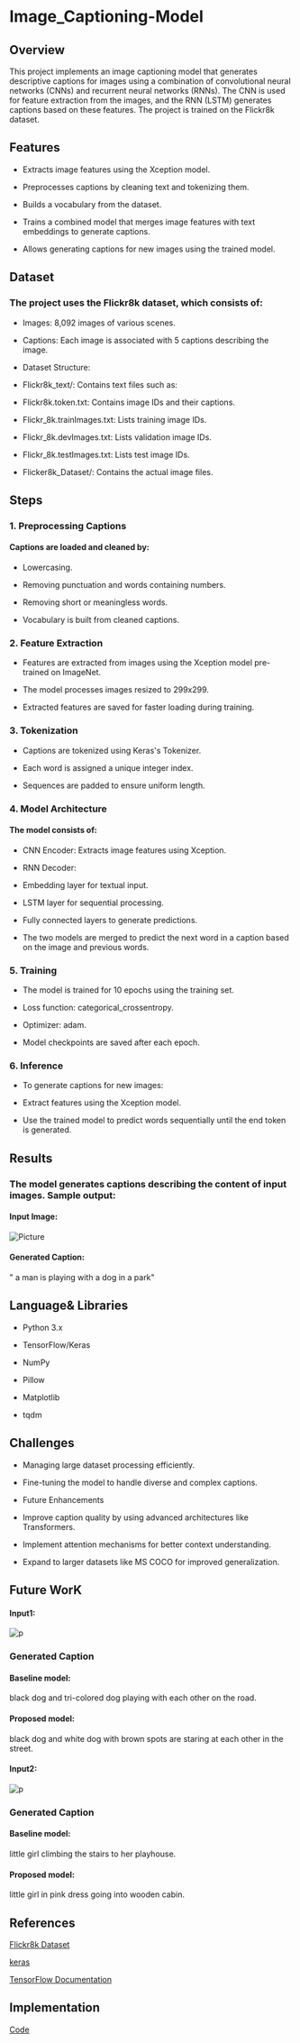 # Image_Captioning-Model


## Overview

This project implements an image captioning model that generates descriptive captions for images using a combination of convolutional neural networks (CNNs) and recurrent neural networks (RNNs). The CNN is used for feature extraction from the images, and the RNN (LSTM) generates captions based on these features. The project is trained on the Flickr8k dataset.

## Features

* Extracts image features using the Xception model.

* Preprocesses captions by cleaning text and tokenizing them.

* Builds a vocabulary from the dataset.

* Trains a combined model that merges image features with text embeddings to generate captions.

* Allows generating captions for new images using the trained model.

## Dataset

### The project uses the Flickr8k dataset, which consists of:

* Images: 8,092 images of various scenes.

* Captions: Each image is associated with 5 captions describing the image.

* Dataset Structure:

* Flickr8k_text/: Contains text files such as:

* Flickr8k.token.txt: Contains image IDs and their captions.

* Flickr_8k.trainImages.txt: Lists training image IDs.

* Flickr_8k.devImages.txt: Lists validation image IDs.

* Flickr_8k.testImages.txt: Lists test image IDs.

* Flicker8k_Dataset/: Contains the actual image files.

## Steps

### 1. Preprocessing Captions

#### Captions are loaded and cleaned by:

* Lowercasing.

* Removing punctuation and words containing numbers.

* Removing short or meaningless words.

* Vocabulary is built from cleaned captions.

### 2. Feature Extraction

* Features are extracted from images using the Xception model pre-trained on ImageNet.

* The model processes images resized to 299x299.

* Extracted features are saved for faster loading during training.

### 3. Tokenization

* Captions are tokenized using Keras's Tokenizer.

* Each word is assigned a unique integer index.

* Sequences are padded to ensure uniform length.

### 4. Model Architecture

#### The model consists of:

* CNN Encoder: Extracts image features using Xception.

* RNN Decoder:

* Embedding layer for textual input.

* LSTM layer for sequential processing.

* Fully connected layers to generate predictions.

* The two models are merged to predict the next word in a caption based on the image and previous words.

### 5. Training

* The model is trained for 10 epochs using the training set.

* Loss function: categorical_crossentropy.

* Optimizer: adam.

* Model checkpoints are saved after each epoch.

### 6. Inference

* To generate captions for new images:

* Extract features using the Xception model.

* Use the trained model to predict words sequentially until the end token <end> is generated.

## Results

### The model generates captions describing the content of input images. Sample output:

#### Input Image:
![Picture](https://github.com/MAHFUZATUL-BUSHRA/Image_Captioning-Model/blob/main/input.png)

#### Generated Caption:

<start>" a man is playing with a dog in a park" <end>


## Language& Libraries

* Python 3.x

* TensorFlow/Keras

* NumPy

* Pillow

* Matplotlib

* tqdm


## Challenges

* Managing large dataset processing efficiently.

* Fine-tuning the model to handle diverse and complex captions.

* Future Enhancements

* Improve caption quality by using advanced architectures like Transformers.

* Implement attention mechanisms for better context understanding.

* Expand to larger datasets like MS COCO for improved generalization.
## Future WorK
#### Input1:
![p](https://github.com/MAHFUZATUL-BUSHRA/Image_Captioning-Model/blob/main/dog.png)
### Generated Caption
#### Baseline model:
 black dog and tri-colored dog playing with each other on the road.
#### Proposed model:
black dog and white dog with brown spots are staring at each other in the street.
#### Input2:
![p](https://github.com/MAHFUZATUL-BUSHRA/Image_Captioning-Model/blob/main/girl.png)
### Generated Caption
#### Baseline model:
 little girl climbing the stairs to her playhouse.
#### Proposed model:
little girl in pink dress going into wooden cabin.
## References

[Flickr8k Dataset](https://github.com/MAHFUZATUL-BUSHRA/Image_Captioning-Model/tree/main/Image%20Captioning%20Model/Flicker8k_Dataset)

[keras](https://keras.io/)

[TensorFlow Documentation](https://www.tensorflow.org/)

## Implementation
[Code](https://github.com/MAHFUZATUL-BUSHRA/Image_Captioning-Model/blob/main/Image%20Captioning%20Model/Image_captioning.ipynb)
